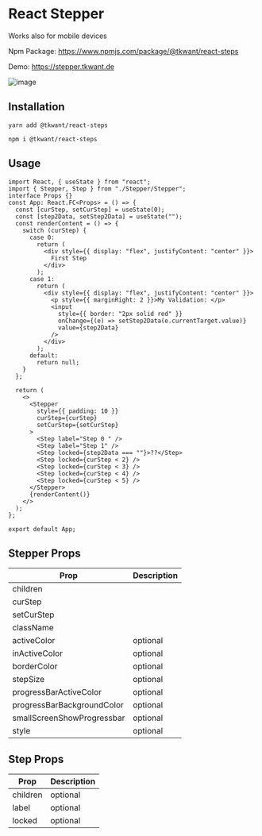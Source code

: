 # React Stepper

Works also for mobile devices

Npm Package:
https://www.npmjs.com/package/@tkwant/react-steps

Demo:
https://stepper.tkwant.de

![image](https://github.com/tkwant/react-steps/blob/main/demo.gif)

## Installation

```
yarn add @tkwant/react-steps
```

```
npm i @tkwant/react-steps
```

## Usage

```
import React, { useState } from "react";
import { Stepper, Step } from "./Stepper/Stepper";
interface Props {}
const App: React.FC<Props> = () => {
  const [curStep, setCurStep] = useState(0);
  const [step2Data, setStep2Data] = useState("");
  const renderContent = () => {
    switch (curStep) {
      case 0:
        return (
          <div style={{ display: "flex", justifyContent: "center" }}>
            First Step
          </div>
        );
      case 1:
        return (
          <div style={{ display: "flex", justifyContent: "center" }}>
            <p style={{ marginRight: 2 }}>My Validation: </p>
            <input
              style={{ border: "2px solid red" }}
              onChange={(e) => setStep2Data(e.currentTarget.value)}
              value={step2Data}
            />
          </div>
        );
      default:
        return null;
    }
  };

  return (
    <>
      <Stepper
        style={{ padding: 10 }}
        curStep={curStep}
        setCurStep={setCurStep}
      >
        <Step label="Step 0 " />
        <Step label="Step 1" />
        <Step locked={step2Data === ""}>??</Step>
        <Step locked={curStep < 2} />
        <Step locked={curStep < 3} />
        <Step locked={curStep < 4} />
        <Step locked={curStep < 5} />
      </Stepper>
      {renderContent()}
    </>
  );
};

export default App;
```

## Stepper Props

| Prop                       | Description |
| -------------------------- | ----------- |
| children                   |             |
| curStep                    |             |
| setCurStep                 |             |
| className                  |             |
| activeColor                | optional    |
| inActiveColor              | optional    |
| borderColor                | optional    |
| stepSize                   | optional    |
| progressBarActiveColor     | optional    |
| progressBarBackgroundColor | optional    |
| smallScreenShowProgressbar | optional    |
| style                      | optional    |

## Step Props

| Prop     | Description |
| -------- | ----------- |
| children | optional    |
| label    | optional    |
| locked   | optional    |
